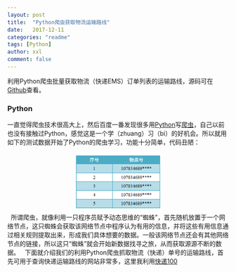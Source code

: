 ```yaml
---
layout: post
title:  "Python爬虫获取物流运输路线"
date:   2017-12-11
categories: "readme"
tags: [Python]
author: xxl
comment: false
---
```

利用Python爬虫批量获取物流（快递EMS）订单列表的运输路线，源码可在<a href="https://github.com/xxlllq/python_scrapy_express" target="_blank">Github</a>查看。  

### Python
一直觉得爬虫技术很高大上，然后百度一番发现很多用<a href="https://www.python.org/" target="_blank">Python</a>写<a href="https://baike.baidu.com/item/%E7%BD%91%E7%BB%9C%E7%88%AC%E8%99%AB/5162711?fr=aladdin" target="_blank">爬虫</a>，自己以前也没有接触过Python，感觉这是一个学（zhuang）习（bi）的好机会。所以就用如下的测试数据开始了Python的爬虫学习，功能十分简单，代码丑陋： 
<div style="text-align:center"><img width="40%" height="auto" src="/assets/images/post/2017/2017-12-11-python_scrapy_express_delivery_query/express_data.png"/></div>
&nbsp;&nbsp;所谓爬虫，就像利用一只程序员赋予动态思维的“蜘蛛”，首先随机放置于一个网络节点，这只蜘蛛会获取该网络节点中程序认为有用的信息，并将这些有用信息通过相关规则提取出来，形成我们具体想要的数据。一般该网络节点还会有其他网络节点的链接，所以这只“蜘蛛”就会开始新数据找寻之旅，从而获取源源不断的数据。  
&nbsp;&nbsp;下面就介绍我们的利用Python爬虫抓取物流（快递）单号的运输路线，首先可用于查询快递运输路线的网站非常多，这里我利用<a href="http://www.kuaidi100.com/">快递100</a>

